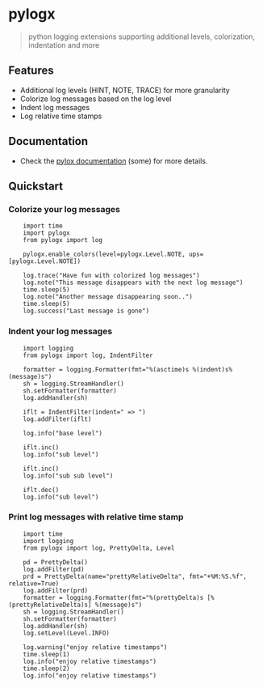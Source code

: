 # pylogx
> python logging extensions supporting additional levels, colorization, indentation and more

## Features

-   Additional log levels (HINT, NOTE, TRACE) for more granularity
-   Colorize log messages based on the log level
-   Indent log messages
-   Log relative time stamps

## Documentation

-   Check the [pylox documentation](doc/pylogx.md) (some) for more details.

## Quickstart

### Colorize your log messages

        import time
        import pylogx
        from pylogx import log

        pylogx.enable_colors(level=pylogx.Level.NOTE, ups=[pylogx.Level.NOTE])

        log.trace("Have fun with colorized log messages")
        log.note("This message disappears with the next log message")
        time.sleep(5)
        log.note("Another message disappearing soon..")
        time.sleep(5)
        log.success("Last message is gone")

### Indent your log messages

        import logging
        from pylogx import log, IndentFilter

        formatter = logging.Formatter(fmt="%(asctime)s %(indent)s%(message)s")
        sh = logging.StreamHandler()
        sh.setFormatter(formatter)
        log.addHandler(sh)

        iflt = IndentFilter(indent=" => ")
        log.addFilter(iflt)

        log.info("base level")

        iflt.inc()
        log.info("sub level")

        iflt.inc()
        log.info("sub sub level")

        iflt.dec()
        log.info("sub level")

### Print log messages with relative time stamp

        import time
        import logging
        from pylogx import log, PrettyDelta, Level

        pd = PrettyDelta()
        log.addFilter(pd)
        prd = PrettyDelta(name="prettyRelativeDelta", fmt="+%M:%S.%f", relative=True)
        log.addFilter(prd)
        formatter = logging.Formatter(fmt="%(prettyDelta)s [%(prettyRelativeDelta)s] %(message)s")
        sh = logging.StreamHandler()
        sh.setFormatter(formatter)
        log.addHandler(sh)
        log.setLevel(Level.INFO)

        log.warning("enjoy relative timestamps")
        time.sleep(1)
        log.info("enjoy relative timestamps")
        time.sleep(2)
        log.info("enjoy relative timestamps")
